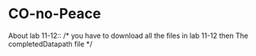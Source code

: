 # CO-no-Peace

About lab 11-12::
/*
you have to download all the files in lab 11-12
then The completedDatapath file
*/
